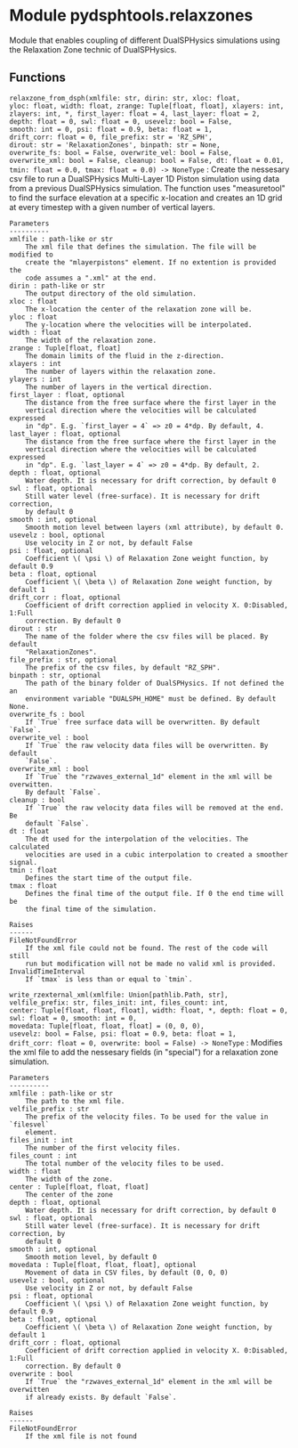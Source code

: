 Module pydsphtools.relaxzones
=============================
Module that enables coupling of different DualSPHysics simulations using
the Relaxation Zone technic of DualSPHysics.

Functions
---------

    
`relaxzone_from_dsph(xmlfile: str, dirin: str, xloc: float, yloc: float, width: float, zrange: Tuple[float, float], xlayers: int, zlayers: int, *, first_layer: float = 4, last_layer: float = 2, depth: float = 0, swl: float = 0, usevelz: bool = False, smooth: int = 0, psi: float = 0.9, beta: float = 1, drift_corr: float = 0, file_prefix: str = 'RZ_SPH', dirout: str = 'RelaxationZones', binpath: str = None, overwrite_fs: bool = False, overwrite_vel: bool = False, overwrite_xml: bool = False, cleanup: bool = False, dt: float = 0.01, tmin: float = 0.0, tmax: float = 0.0) -> NoneType`
:   Create the nessesary csv file to run a DualSPHysics Multi-Layer 1D Piston
    simulation using data from a previous DualSPHysics simulation. The function
    uses "measuretool" to find the surface elevation at a specific x-location
    and creates an 1D grid at every timestep with a given number of vertical layers.
    
    Parameters
    ----------
    xmlfile : path-like or str
        The xml file that defines the simulation. The file will be modified to
        create the "mlayerpistons" element. If no extention is provided the
        code assumes a ".xml" at the end.
    dirin : path-like or str
        The output directory of the old simulation.
    xloc : float
        The x-location the center of the relaxation zone will be.
    yloc : float
        The y-location where the velocities will be interpolated.
    width : float
        The width of the relaxation zone.
    zrange : Tuple[float, float]
        The domain limits of the fluid in the z-direction.
    xlayers : int
        The number of layers within the relaxation zone.
    ylayers : int
        The number of layers in the vertical direction.
    first_layer : float, optional
        The distance from the free surface where the first layer in the
        vertical direction where the velocities will be calculated expressed
        in "dp". E.g. `first_layer = 4` => z0 = 4*dp. By default, 4.
    last_layer : float, optional
        The distance from the free surface where the first layer in the
        vertical direction where the velocities will be calculated expressed
        in "dp". E.g. `last_layer = 4` => z0 = 4*dp. By default, 2.
    depth : float, optional
        Water depth. It is necessary for drift correction, by default 0
    swl : float, optional
        Still water level (free-surface). It is necessary for drift correction,
        by default 0
    smooth : int, optional
        Smooth motion level between layers (xml attribute), by default 0.
    usevelz : bool, optional
        Use velocity in Z or not, by default False
    psi : float, optional
        Coefficient \( \psi \) of Relaxation Zone weight function, by default 0.9
    beta : float, optional
        Coefficient \( \beta \) of Relaxation Zone weight function, by default 1
    drift_corr : float, optional
        Coefficient of drift correction applied in velocity X. 0:Disabled, 1:Full
        correction. By default 0
    dirout : str
        The name of the folder where the csv files will be placed. By default
        "RelaxationZones".
    file_prefix : str, optional
        The prefix of the csv files, by default "RZ_SPH".
    binpath : str, optional
        The path of the binary folder of DualSPHysics. If not defined the an
        environment variable "DUALSPH_HOME" must be defined. By default None.
    overwrite_fs : bool
        If `True` free surface data will be overwritten. By default `False`.
    overwrite_vel : bool
        If `True` the raw velocity data files will be overwritten. By default
        `False`.
    overwrite_xml : bool
        If `True` the "rzwaves_external_1d" element in the xml will be overwitten.
        By default `False`.
    cleanup : bool
        If `True` the raw velocity data files will be removed at the end. Be
        default `False`.
    dt : float
        The dt used for the interpolation of the velocities. The calculated
        velocities are used in a cubic interpolation to created a smoother signal.
    tmin : float
        Defines the start time of the output file.
    tmax : float
        Defines the final time of the output file. If 0 the end time will be
        the final time of the simulation.
    
    Raises
    ------
    FileNotFoundError
        If the xml file could not be found. The rest of the code will still
        run but modification will not be made no valid xml is provided.
    InvalidTimeInterval
        If `tmax` is less than or equal to `tmin`.

    
`write_rzexternal_xml(xmlfile: Union[pathlib.Path, str], velfile_prefix: str, files_init: int, files_count: int, center: Tuple[float, float, float], width: float, *, depth: float = 0, swl: float = 0, smooth: int = 0, movedata: Tuple[float, float, float] = (0, 0, 0), usevelz: bool = False, psi: float = 0.9, beta: float = 1, drift_corr: float = 0, overwrite: bool = False) -> NoneType`
:   Modifies the xml file to add the nessesary fields (in "special") for
    a relaxation zone simulation.
    
    Parameters
    ----------
    xmlfile : path-like or str
        The path to the xml file.
    velfile_prefix : str
        The prefix of the velocity files. To be used for the value in `filesvel`
        element.
    files_init : int
        The number of the first velocity files.
    files_count : int
        The total number of the velocity files to be used.
    width : float
        The width of the zone.
    center : Tuple[float, float, float]
        The center of the zone
    depth : float, optional
        Water depth. It is necessary for drift correction, by default 0
    swl : float, optional
        Still water level (free-surface). It is necessary for drift correction, by
        default 0
    smooth : int, optional
        Smooth motion level, by default 0
    movedata : Tuple[float, float, float], optional
        Movement of data in CSV files, by default (0, 0, 0)
    usevelz : bool, optional
        Use velocity in Z or not, by default False
    psi : float, optional
        Coefficient \( \psi \) of Relaxation Zone weight function, by default 0.9
    beta : float, optional
        Coefficient \( \beta \) of Relaxation Zone weight function, by default 1
    drift_corr : float, optional
        Coefficient of drift correction applied in velocity X. 0:Disabled, 1:Full
        correction. By default 0
    overwrite : bool
        If `True` the "rzwaves_external_1d" element in the xml will be overwitten
        if already exists. By default `False`.
    
    Raises
    ------
    FileNotFoundError
        If the xml file is not found